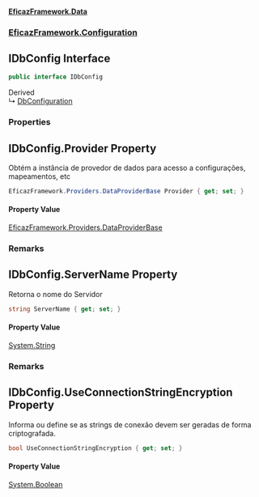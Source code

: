 #### [EficazFramework.Data](EficazFrameworkData.md 'EficazFramework Data')
### [EficazFramework.Configuration](EficazFrameworkData.md#EficazFramework.Configuration 'EficazFramework.Configuration')

## IDbConfig Interface

```csharp
public interface IDbConfig
```

Derived  
&#8627; [DbConfiguration](EficazFramework.Configuration/DbConfiguration.md 'EficazFramework.Configuration.DbConfiguration')
### Properties

<a name='EficazFramework.Configuration.IDbConfig.Provider'></a>

## IDbConfig.Provider Property

Obtém a instância de provedor de dados para acesso a configurações, mapeamentos, etc

```csharp
EficazFramework.Providers.DataProviderBase Provider { get; set; }
```

#### Property Value
[EficazFramework.Providers.DataProviderBase](https://docs.microsoft.com/en-us/dotnet/api/EficazFramework.Providers.DataProviderBase 'EficazFramework.Providers.DataProviderBase')

### Remarks

<a name='EficazFramework.Configuration.IDbConfig.ServerName'></a>

## IDbConfig.ServerName Property

Retorna o nome do Servidor

```csharp
string ServerName { get; set; }
```

#### Property Value
[System.String](https://docs.microsoft.com/en-us/dotnet/api/System.String 'System.String')

### Remarks

<a name='EficazFramework.Configuration.IDbConfig.UseConnectionStringEncryption'></a>

## IDbConfig.UseConnectionStringEncryption Property

Informa ou define se as strings de conexão devem ser geradas de forma criptografada.

```csharp
bool UseConnectionStringEncryption { get; set; }
```

#### Property Value
[System.Boolean](https://docs.microsoft.com/en-us/dotnet/api/System.Boolean 'System.Boolean')